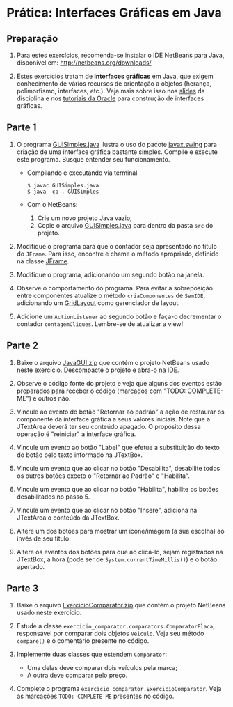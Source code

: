 # Prática: Interfaces Gráficas em Java



## Preparação

1. Para estes exercícios, recomenda-se instalar o IDE NetBeans para Java, disponível em: http://netbeans.org/downloads/

2. Estes exercícios tratam de **interfaces gráficas** em Java, que exigem conhecimento de vários recursos de orientação a objetos (herança, polimorfismo, interfaces, etc.). Veja mais sobre isso nos [slides](../../README.md) da disciplina e nos [tutoriais da Oracle](http://docs.oracle.com/javase/tutorial/uiswing/examples/components/index.html) para construção de interfaces gráficas.


## Parte 1
 1. O programa [GUISimples.java](GUISimples.java) ilustra o uso do pacote [javax.swing](http://docs.oracle.com/javase/8/docs/api/javax/swing/package-summary.html) para criação de uma interface gráfica bastante simples. Compile e execute este programa. Busque entender seu funcionamento.
    - Compilando e executando via terminal

      ```Shell
      $ javac GUISimples.java
      $ java -cp . GUISimples
      ```

    - Com o NetBeans:
       
       1. Crie um novo projeto Java vazio;
       2. Copie o arquivo [GUISimples.java](GUISimples.java) para dentro da pasta `src` do projeto.

 2. Modifique o programa para que o contador seja apresentado no título do `JFrame`. Para isso, encontre e chame o método apropriado, definido na classe [JFrame](https://docs.oracle.com/javase/8/docs/api/index.html?javax/swing/JFrame.html).
 
 3. Modifique o programa, adicionando um segundo botão na janela. 
 
 4. Observe o comportamento do programa. Para evitar a sobreposição entre componentes atualize o método `criaComponentes` de `SemIDE`, adicionando um [GridLayout](https://docs.oracle.com/javase/tutorial/uiswing/layout/grid.html) como gerenciador de layout.
 
 5. Adicione um `ActionListener` ao segundo botão e faça-o decrementar o contador `contagemCliques`. Lembre-se de atualizar a view!

## Parte 2

 1. Baixe o arquivo [JavaGUI.zip](JavaGUI.zip) que contém o projeto NetBeans usado neste exercício. Descompacte o projeto e abra-o na IDE.
 
 2. Observe o código fonte do projeto e veja que alguns dos eventos estão preparados para receber o código (marcados com "TODO: COMPLETE-ME") e outros não.
 
 3. Vincule ao evento do botão "Retornar ao padrão" a ação de restaurar os componente da interface gráfica a seus valores iniciais. Note que a JTextArea deverá ter seu conteúdo apagado. O propósito dessa operação é "reiniciar" a interface gráfica.
 
 4. Vincule um evento ao botão "Label" que efetue a substituição do texto do botão pelo texto informado na JTextBox.
 
 5. Vincule um evento que ao clicar no botão "Desabilita", desabilite todos os outros botões exceto o "Retornar ao Padrão" e "Habilita".
 
 6. Vincule um evento que ao clicar no botão "Habilita", habilite os botões desabilitados no passo 5.
 
 7. Vincule um evento que ao clicar no botão "Insere", adiciona na JTextArea o conteúdo da JTextBox.
 
 8. Altere um dos botões para mostrar um ícone/imagem (a sua escolha) ao invés de seu título.
 
 9. Altere os eventos dos botões para que ao clicá-lo, sejam registrados na JTextBox, a hora (pode ser de `System.currentTimeMillis()`) e o botão apertado.


## Parte 3
 
 1. Baixe o arquivo [ExercicioComparator.zip](ExercicioComparator.zip) que contém o projeto NetBeans usado neste exercício.
 
 2. Estude a classe `exercicio_comparator.comparators.ComparatorPlaca`, responsável por comparar dois objetos `Veiculo`. Veja seu método `compare()` e o comentário presente no código.
  
 3. Implemente duas classes que estendem `Comparator`:
    - Uma delas deve comparar dois veículos pela marca;
    - A outra deve comparar pelo preço.
 
 4. Complete o programa `exercicio_comparator.ExercicioComparator`. Veja as marcações `TODO: COMPLETE-ME` presentes no código.

